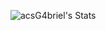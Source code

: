 ![acsG4briel's Stats](https://github-readme-stats.vercel.app/api?username=acsG4briel&theme=vue-dark&show_icons=true&hide_border=true&count_private=true)
